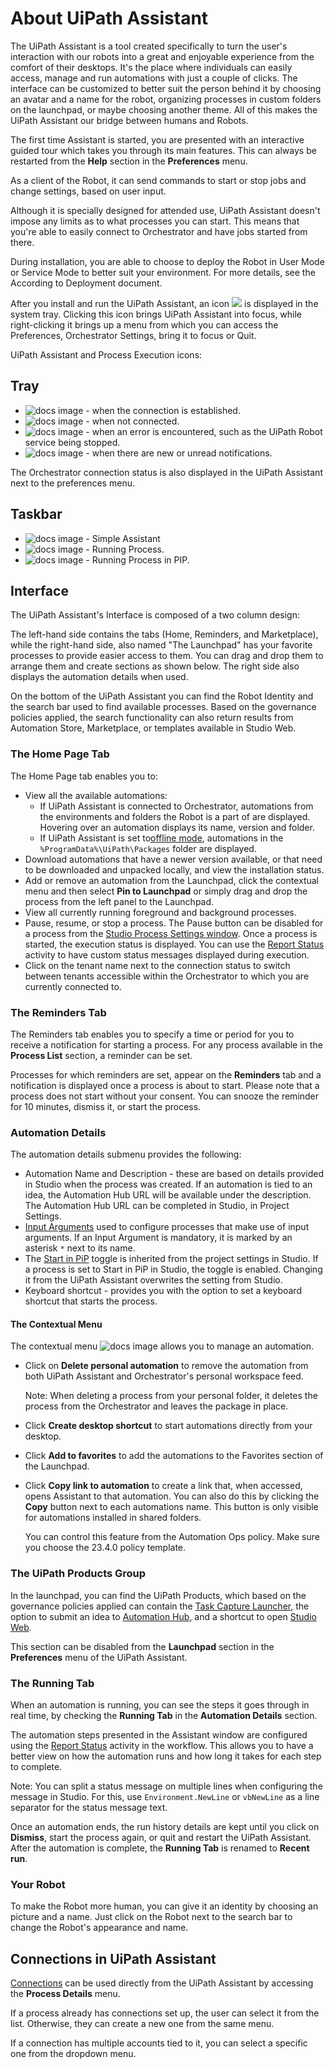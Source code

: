 # About UiPath Assistant

The UiPath Assistant is a tool created specifically to turn the user's interaction with our robots into a great and enjoyable
experience from the comfort of their desktops. It's the place where individuals can easily access, manage and run automations
with just a couple of clicks. The interface can be customized to better suit the person behind it by choosing an avatar and
a name for the robot, organizing processes in custom folders on the launchpad, or maybe choosing another theme. All of this
makes the UiPath Assistant our bridge between humans and Robots.

The first time Assistant is started, you are presented with an interactive guided tour which takes you through its main features.
This can always be restarted from the **Help** section in the **Preferences** menu.

As a client of the Robot, it can send commands to start or stop jobs and change settings, based on user input.

Although it is specially designed for attended use, UiPath Assistant doesn't impose any limits as to what processes you can
start. This means that you're able to easily connect to Orchestrator and have jobs started from there.

During installation, you are able to choose to deploy the Robot in User Mode or Service Mode to better suit your environment.
For more details, see the According to Deployment document.

After you install and run the UiPath Assistant, an icon ![](https://documentationpicturerepo.blob.core.windows.net/labels/21.4%20icons%20for%20assistant/connected.png) is displayed in the system tray. Clicking this icon brings UiPath Assistant into focus, while right-clicking it brings up
a menu from which you can access the Preferences, Orchestrator Settings, bring it to focus or Quit.

UiPath Assistant and Process Execution icons:

## Tray

* ![docs image](https://documentationpicturerepo.blob.core.windows.net/labels/21.4%20icons%20for%20assistant/connected.png) - when the connection is established.
* ![docs image](https://documentationpicturerepo.blob.core.windows.net/labels/21.4%20icons%20for%20assistant/disconnected.png) - when not connected.
* ![docs image](https://documentationpicturerepo.blob.core.windows.net/labels/21.4%20icons%20for%20assistant/error.png) - when an error is encountered, such as the UiPath Robot service being stopped.
* ![docs image](https://documentationpicturerepo.blob.core.windows.net/labels/21.4%20icons%20for%20assistant/warning.png) - when there are new or unread notifications.

The Orchestrator connection status is also displayed in the UiPath Assistant next to the preferences menu.

## Taskbar

* ![docs image](https://documentationpicturerepo.blob.core.windows.net/labels/21.4%20icons%20for%20assistant/UiPath%20Assistant.png) - Simple Assistant
* ![docs image](https://documentationpicturerepo.blob.core.windows.net/labels/20.10.3_icons_no_spaces_url/Running_Process.png) - Running Process.
* ![docs image](https://documentationpicturerepo.blob.core.windows.net/labels/20.10.3_icons_no_spaces_url/Running_Process_PIP.png) - Running Process in PIP.

## Interface

The UiPath Assistant's Interface is composed of a two column design:

The left-hand side contains the tabs (Home, Reminders, and Marketplace), while the right-hand side, also named "The Launchpad"
has your favorite processes to provide easier access to them. You can drag and drop them to arrange them and create sections
as shown below. The right side also displays the automation details when used.

On the bottom of the UiPath Assistant you can find the Robot Identity and the search bar used to find available processes.
Based on the governance policies applied, the search functionality can also return results from Automation Store, Marketplace,
or templates available in Studio Web.

### The Home Page Tab

The Home Page tab enables you to:

* View all the available automations:
  + If UiPath Assistant is connected to Orchestrator, automations from the environments and folders the Robot is a part of are displayed. Hovering over an automation displays its name, version and folder.
  + If UiPath Assistant is set to[offline mode](/assistant/standalone/2023.10/user-guide/field-descriptions), automations in the `%ProgramData%\UiPath\Packages` folder are displayed.
* Download automations that have a newer version available, or that need to be downloaded and unpacked locally, and view the
  installation status.
* Add or remove an automation from the Launchpad, click the contextual menu and then select **Pin to Launchpad** or simply drag and drop the process from the left panel to the Launchpad.
* View all currently running foreground and background processes.
* Pause, resume, or stop a process. The Pause button can be disabled for a process from the [Studio Process Settings window](/studio/standalone/2023.10/user-guide/about-automation-projects#section-adjusting-process-settings). Once a process is started, the execution status is displayed. You can use the [Report Status](/activities/other/latest/workflow/report-status) activity to have custom status messages displayed during execution.
* Click on the tenant name next to the connection status to switch between tenants accessible within the Orchestrator to which
  you are currently connected to.

### The Reminders Tab

The Reminders tab enables you to specify a time or period for you to receive a notification for starting a process. For any
process available in the **Process List** section, a reminder can be set.

Processes for which reminders are set, appear on the **Reminders** tab and a notification is displayed once a process is about to start. Please note that a process does not start without your
consent. You can snooze the reminder for 10 minutes, dismiss it, or start the process.

### Automation Details

The automation details submenu provides the following:

* Automation Name and Description - these are based on details provided in Studio when the process was created. If an automation
  is tied to an idea, the Automation Hub URL will be available under the description. The Automation Hub URL can be completed
  in Studio, in Project Settings.
* [Input Arguments](/assistant/standalone/2023.10/user-guide/process-configuration) used to configure processes that make use of input arguments. If an Input Argument is mandatory, it is marked by an asterisk
  `*` next to its name.
* The [Start in PiP](/assistant/standalone/2023.10/user-guide/picture-in-picture) toggle is inherited from the project settings in Studio. If a process is set to Start in PiP in Studio, the toggle is enabled.
  Changing it from the UiPath Assistant overwrites the setting from Studio.
* Keyboard shortcut - provides you with the option to set a keyboard shortcut that starts the process.

#### The Contextual Menu

The contextual menu ![docs image](https://docs.uipath.com/api/binary/assistant/2/478603/253243) allows you to manage an automation.

* Click on **Delete personal automation** to remove the automation from both UiPath Assistant and Orchestrator's personal workspace feed.

  Note: When deleting a process from your personal folder, it deletes the process from the Orchestrator and leaves the package in
  place.
* Click **Create desktop shortcut** to start automations directly from your desktop.
* Click **Add to favorites** to add the automations to the Favorites section of the Launchpad.
* Click **Copy link to automation** to create a link that, when accessed, opens Assistant to that automation. You can also do this by clicking the **Copy** button next to each automations name. This button is only visible for automations installed in shared folders.

  You can control this feature from the Automation Ops policy. Make sure you choose the 23.4.0 policy template.

### The UiPath Products Group

In the launchpad, you can find the UiPath Products, which based on the governance policies
applied can contain the [Task Capture Launcher](/assistant/standalone/2023.10/user-guide/task-capture-launcher), the
option to submit an idea to [Automation Hub](/assistant/standalone/2023.10/user-guide/automation-store-widget), and a
shortcut to open [Studio Web](/studio-web/automation-cloud/latest/user-guide/overview).

This section can be disabled from the **Launchpad** section in the **Preferences** menu of the UiPath Assistant.

### The Running Tab

When an automation is running, you can see the steps it goes through in real time, by checking the **Running Tab** in the **Automation Details** section.

The automation steps presented in the Assistant window are configured using the [Report Status](/activities/docs/report-status) activity in the workflow. This allows you to have a better view on how the automation runs and how long it takes for each
step to complete.

Note: You can split a status message on multiple lines when configuring the message in Studio. For this, use `Environment.NewLine` or `vbNewLine` as a line separator for the status message text.

Once an automation ends, the run history details are kept until you click on **Dismiss**, start the process again, or quit and restart the UiPath Assistant. After the automation is complete, the **Running Tab** is renamed to **Recent run**.

### Your Robot

To make the Robot more human, you can give it an identity by choosing an picture and a
name. Just click on the Robot next to the search bar to change the Robot's appearance
and name.

## Connections in UiPath Assistant

[Connections](/integration-service/automation-cloud/latest/user-guide/connectors) can be used directly from the UiPath Assistant by accessing the **Process Details** menu.

If a process already has connections set up, the user can select it from the list. Otherwise, they can create a new one from
the same menu.

If a connection has multiple accounts tied to it, you can select a specific one from the dropdown menu.
